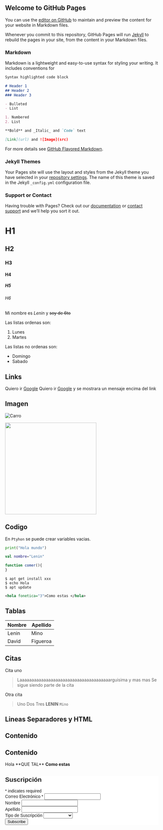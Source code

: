 ## Welcome to GitHub Pages

You can use the [editor on GitHub](https://github.com/Libres2020/Libres2020.github.io/edit/main/README.md) to maintain and preview the content for your website in Markdown files.

Whenever you commit to this repository, GitHub Pages will run [Jekyll](https://jekyllrb.com/) to rebuild the pages in your site, from the content in your Markdown files.

### Markdown

Markdown is a lightweight and easy-to-use syntax for styling your writing. It includes conventions for

```markdown
Syntax highlighted code block

# Header 1
## Header 2
### Header 3

- Bulleted
- List

1. Numbered
2. List

**Bold** and _Italic_ and `Code` text

[Link](url) and ![Image](src)
```

For more details see [GitHub Flavored Markdown](https://guides.github.com/features/mastering-markdown/).

### Jekyll Themes

Your Pages site will use the layout and styles from the Jekyll theme you have selected in your [repository settings](https://github.com/Libres2020/Libres2020.github.io/settings). The name of this theme is saved in the Jekyll `_config.yml` configuration file.

### Support or Contact

Having trouble with Pages? Check out our [documentation](https://docs.github.com/categories/github-pages-basics/) or [contact support](https://github.com/contact) and we’ll help you sort it out.

# H1
## H2
### H3
#### H4
##### H5
###### H6


Mi nombre es *Lenin* y ~~soy de 6to~~

Las listas ordenas son:
1.  Lunes
1.  Martes

Las listas no ordenas son:
-  Domingo
-  Sabado

##  Links
Quiero ir [Google](http://www.google.com)
Quiero ir [Google](http://www.google.com "Soy Lenin") y se mostrara un mensaje encima del link

##  Imagen

![Carro](https://i.blogs.es/594843/chrome/450_1000.jpg "Otro Mensaje")

<img src="https://i.blogs.es/594843/chrome/450_1000.jpg" height="300px" >

## Codigo

En `Ptyhon` se puede crear variables vacias.

```python
print("Hola mundo")
```

```Kotlin
val nombre="Lenin"
```

```javascript
function comer(){
}
```

```
$ apt get install xxx
$ echo Hola
$ apt update
```

```xml
<hola fonetica="3">Como estas </hola>
```

## Tablas

| Nombre | Apellido |
| --- | --- |
| Lenin | Mino |
| David | Figueroa |


## Citas

Cita uno

> Laaaaaaaaaaaaaaaaaaaaaaaaaaaaaaaaaaaaaarguisima y mas mas
> Se sigue siendo parte de la cita

Otra cita
> Uno
> Dos
> Tres
> **LENIN** `Mino`

## Lineas Separadores y HTML

Contenido
----
Contenido
----


<p>Hola **QUE TAL** <strong> Como estas </strong> </p>

<!-- Begin Mailchimp Signup Form -->
<link href="//cdn-images.mailchimp.com/embedcode/classic-10_7.css" rel="stylesheet" type="text/css">
<style type="text/css">
	#mc_embed_signup{background:#fff; clear:left; font:14px Helvetica,Arial,sans-serif; }
	/* Add your own Mailchimp form style overrides in your site stylesheet or in this style block.
	   We recommend moving this block and the preceding CSS link to the HEAD of your HTML file. */
</style>
<div id="mc_embed_signup">
<form action="https://epn.us7.list-manage.com/subscribe/post?u=4792990a85bc95ad8b04931b4&amp;id=d36c1d3959" method="post" id="mc-embedded-subscribe-form" name="mc-embedded-subscribe-form" class="validate" target="_blank" novalidate>
    <div id="mc_embed_signup_scroll">
	<h2>Suscripción</h2>
<div class="indicates-required"><span class="asterisk">*</span> indicates required</div>
<div class="mc-field-group">
	<label for="mce-EMAIL">Correo Electrónico  <span class="asterisk">*</span>
</label>
	<input type="email" value="" name="EMAIL" class="required email" id="mce-EMAIL">
</div>
<div class="mc-field-group">
	<label for="mce-FNAME">Nombre </label>
	<input type="text" value="" name="FNAME" class="" id="mce-FNAME">
</div>
<div class="mc-field-group">
	<label for="mce-LNAME">Apellido </label>
	<input type="text" value="" name="LNAME" class="" id="mce-LNAME">
</div>
<div class="mc-field-group">
	<label for="mce-MMERGE3">Tipo de Suscripción </label>
	<select name="MMERGE3" class="" id="mce-MMERGE3">
	<option value=""></option>
	<option value="Colaborador">Colaborador</option>
<option value="Usuario">Usuario</option>
<option value="Visita">Visita</option>

	</select>
</div>
	<div id="mce-responses" class="clear">
		<div class="response" id="mce-error-response" style="display:none"></div>
		<div class="response" id="mce-success-response" style="display:none"></div>
	</div>    <!-- real people should not fill this in and expect good things - do not remove this or risk form bot signups-->
    <div style="position: absolute; left: -5000px;" aria-hidden="true"><input type="text" name="b_4792990a85bc95ad8b04931b4_d36c1d3959" tabindex="-1" value=""></div>
    <div class="clear"><input type="submit" value="Subscribe" name="Suscripción" id="mc-embedded-subscribe" class="button"></div>
    </div>
</form>
</div>
<script type='text/javascript' src='//s3.amazonaws.com/downloads.mailchimp.com/js/mc-validate.js'></script><script type='text/javascript'>(function($) {window.fnames = new Array(); window.ftypes = new Array();fnames[0]='EMAIL';ftypes[0]='email';fnames[1]='FNAME';ftypes[1]='text';fnames[2]='LNAME';ftypes[2]='text';fnames[3]='MMERGE3';ftypes[3]='dropdown';}(jQuery));var $mcj = jQuery.noConflict(true);</script>
<!--End mc_embed_signup-->

